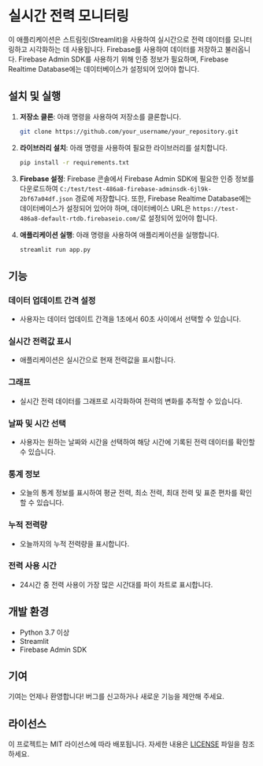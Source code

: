# 실시간 전력 모니터링

이 애플리케이션은 스트림릿(Streamlit)을 사용하여 실시간으로 전력 데이터를 모니터링하고 시각화하는 데 사용됩니다. Firebase를 사용하여 데이터를 저장하고 불러옵니다. Firebase Admin SDK를 사용하기 위해 인증 정보가 필요하며, Firebase Realtime Database에는 데이터베이스가 설정되어 있어야 합니다.

## 설치 및 실행

1. **저장소 클론**: 아래 명령을 사용하여 저장소를 클론합니다.
    ```bash
    git clone https://github.com/your_username/your_repository.git
    ```

2. **라이브러리 설치**: 아래 명령을 사용하여 필요한 라이브러리를 설치합니다.
    ```bash
    pip install -r requirements.txt
    ```

3. **Firebase 설정**: Firebase 콘솔에서 Firebase Admin SDK에 필요한 인증 정보를 다운로드하여 `C:/test/test-486a8-firebase-adminsdk-6jl9k-2bf67a04df.json` 경로에 저장합니다. 또한, Firebase Realtime Database에는 데이터베이스가 설정되어 있어야 하며, 데이터베이스 URL은 `https://test-486a8-default-rtdb.firebaseio.com/`로 설정되어 있어야 합니다.

4. **애플리케이션 실행**: 아래 명령을 사용하여 애플리케이션을 실행합니다.
    ```bash
    streamlit run app.py
    ```

## 기능

### 데이터 업데이트 간격 설정

- 사용자는 데이터 업데이트 간격을 1초에서 60초 사이에서 선택할 수 있습니다.

### 실시간 전력값 표시

- 애플리케이션은 실시간으로 현재 전력값을 표시합니다.

### 그래프

- 실시간 전력 데이터를 그래프로 시각화하여 전력의 변화를 추적할 수 있습니다.

### 날짜 및 시간 선택

- 사용자는 원하는 날짜와 시간을 선택하여 해당 시간에 기록된 전력 데이터를 확인할 수 있습니다.

### 통계 정보

- 오늘의 통계 정보를 표시하여 평균 전력, 최소 전력, 최대 전력 및 표준 편차를 확인할 수 있습니다.

### 누적 전력량

- 오늘까지의 누적 전력량을 표시합니다.

### 전력 사용 시간

- 24시간 중 전력 사용이 가장 많은 시간대를 파이 차트로 표시합니다.

## 개발 환경

- Python 3.7 이상
- Streamlit
- Firebase Admin SDK

## 기여

기여는 언제나 환영합니다! 버그를 신고하거나 새로운 기능을 제안해 주세요.

## 라이선스

이 프로젝트는 MIT 라이선스에 따라 배포됩니다. 자세한 내용은 [LICENSE](LICENSE) 파일을 참조하세요.
